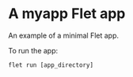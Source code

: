 # A myapp Flet app

An example of a minimal Flet app.

To run the app:

```
flet run [app_directory]
```
